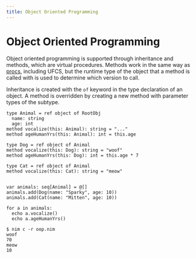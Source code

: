```yaml
---
title: Object Oriented Programming
---
```


# Object Oriented Programming

Object oriented programming is supported through inheritance and methods, which are virtual procedures. Methods work in the same way as [procs](/procs/), including UFCS, but the runtime type of the object that a method is called with is used to determine which version to call.

Inheritance is created with the `of` keyword in the type declaration of an object. A method is overridden by creating a new method with parameter types of the subtype. 

``` nimrod
type Animal = ref object of RootObj
  name: string
  age: int
method vocalize(this: Animal): string = "..."
method ageHumanYrs(this: Animal): int = this.age

type Dog = ref object of Animal
method vocalize(this: Dog): string = "woof"
method ageHumanYrs(this: Dog): int = this.age * 7

type Cat = ref object of Animal
method vocalize(this: Cat): string = "meow"


var animals: seq[Animal] = @[]
animals.add(Dog(name: "Sparky", age: 10))
animals.add(Cat(name: "Mitten", age: 10))

for a in animals:
  echo a.vocalize()
  echo a.ageHumanYrs()
```
``` console
$ nim c -r oop.nim
woof
70
meow
10
```
